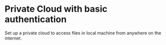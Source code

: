 # Private Cloud with basic authentication
Set up a private cloud to access files in local machine from anywhere on the internet.


